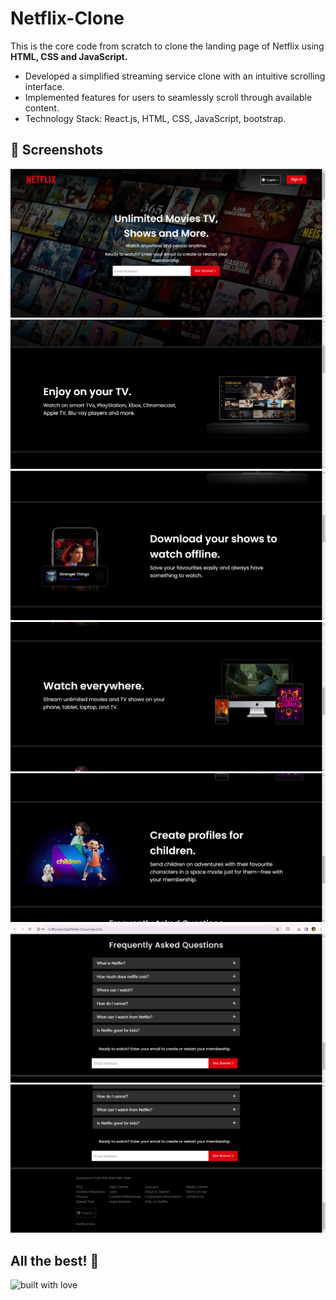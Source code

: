 # Netflix-Clone

This is the core code from scratch to clone the landing page of Netflix using **HTML, CSS and JavaScript.**
- Developed a simplified streaming service clone with an intuitive scrolling interface.
- Implemented features for users to seamlessly scroll through available content.
- Technology Stack: React.js, HTML, CSS, JavaScript, bootstrap.
## 📸 Screenshots

![preview img](/Preview1.png)
![preview img](/Preview2.png)
![preview img](/Preview3.png)
![preview img](/Preview4.png)
![preview img](/Preview5.png)
![preview img](/Preview6.png)
![preview img](/Preview7.png)

## All the best! 🥇

<p align="center">

![built with love](https://forthebadge.com/images/badges/built-with-love.svg)

</p>
